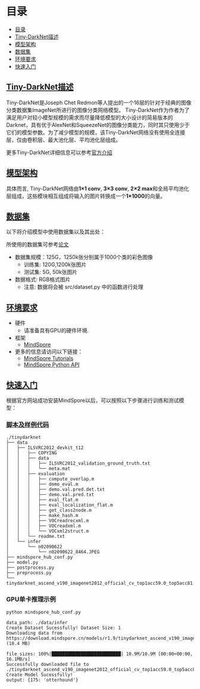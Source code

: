 # 目录

- [目录](#目录)
- [Tiny-DarkNet描述](##Tiny-DarkNet描述])
- [模型架构](##模型架构)
- [数据集](##数据集)
- [环境要求](##环境要求)
- [快速入门](##快速入门)

## [Tiny-DarkNet描述](#目录)

Tiny-DarkNet是Joseph Chet Redmon等人提出的一个16层的针对于经典的图像分类数据集ImageNet所进行的图像分类网络模型。 Tiny-DarkNet作为作者为了满足用户对较小模型规模的需求而尽量降低模型的大小设计的简易版本的Darknet，具有优于AlexNet和SqueezeNet的图像分类能力，同时其只使用少于它们的模型参数。为了减少模型的规模，该Tiny-DarkNet网络没有使用全连接层，仅由卷积层、最大池化层、平均池化层组成。

更多Tiny-DarkNet详细信息可以参考[官方介绍](https://pjreddie.com/darknet/tiny-darknet/)

## [模型架构](#目录)

具体而言, Tiny-DarkNet网络由**1×1 conv**, **3×3 conv**, **2×2 max**和全局平均池化层组成，这些模块相互组成将输入的图片转换成一个**1×1000**的向量。

## [数据集](#目录)

以下将介绍模型中使用数据集以及其出处：
<!-- Note that you can run the scripts based on the dataset mentioned in original paper or widely used in relevant domain/network architecture. In the following sections, we will introduce how to run the scripts using the related dataset below. -->

<!-- Dataset used: [CIFAR-10](<http://www.cs.toronto.edu/~kriz/cifar.html>)  -->

<!-- Dataset used ImageNet can refer to [paper](<https://ieeexplore.ieee.org/abstract/document/5206848>)

- Dataset size: 125G, 1250k colorful images in 1000 classes
  - Train: 120G, 1200k images
  - Test: 5G, 50k images
- Data format: RGB images.
  - Note: Data will be processed in src/dataset.py  -->

所使用的数据集可参考[论文](<https://ieeexplore.ieee.org/abstract/document/5206848>)

- 数据集规模：125G，1250k张分别属于1000个类的彩色图像
    - 训练集: 120G,1200k张图片
    - 测试集: 5G, 50k张图片
- 数据格式: RGB格式图片
    - 注意: 数据将会被 src/dataset.py 中的函数进行处理

## [环境要求](#目录)

- 硬件
    - 请准备具有GPU的硬件环境.
- 框架
    - [MindSpore](https://www.mindspore.cn/install)
- 更多的信息请访问以下链接：
    - [MindSpore Tutorials](https://www.mindspore.cn/tutorials/zh-CN/master/index.html)
    - [MindSpore Python API](https://www.mindspore.cn/docs/zh-CN/master/index.html)

## [快速入门](#目录)

根据官方网站成功安装MindSpore以后，可以按照以下步骤进行训练和测试模型：

### [脚本及样例代码](#目录)

```text
./tinydarknet
├── data
│   ├── ILSVRC2012_devkit_t12
│   │   ├── COPYING
│   │   ├── data
│   │   │   ├── ILSVRC2012_validation_ground_truth.txt
│   │   │   └── meta.mat
│   │   ├── evaluation
│   │   │   ├── compute_overlap.m
│   │   │   ├── demo_eval.m
│   │   │   ├── demo.val.pred.det.txt
│   │   │   ├── demo.val.pred.txt
│   │   │   ├── eval_flat.m
│   │   │   ├── eval_localization_flat.m
│   │   │   ├── get_class2node.m
│   │   │   ├── make_hash.m
│   │   │   ├── VOCreadrecxml.m
│   │   │   ├── VOCreadxml.m
│   │   │   └── VOCxml2struct.m
│   │   └── readme.txt
│   └── infer
│       └── n02090622
│           └── n02090622_8464.JPEG
├── mindspore_hub_conf.py
├── model.py
├── postprocess.py
├── preprocess.py
└── tinydarknet_ascend_v190_imagenet2012_official_cv_top1acc59.0_top5acc81.84.ckpt
```

### GPU单卡推理示例

```shell
python mindspore_hub_conf.py
```

```text
data_path: ./data/infer
Create Dataset Sucessfully! Dataset Size: 1
Downloading data from https://download.mindspore.cn/models/r1.9/tinydarknet_ascend_v190_imagenet2012_official_cv_top1acc59.0_top5acc81.84.ckpt (10.4 MB)

file_sizes: 100%|██████████████████████████| 10.9M/10.9M [00:00<00:00, 16.1MB/s]
Successfully downloaded file to ./tinydarknet_ascend_v190_imagenet2012_official_cv_top1acc59.0_top5acc81.84.ckpt
Create Model Sucessfully!
output: {175: 'otterhound'}
```
